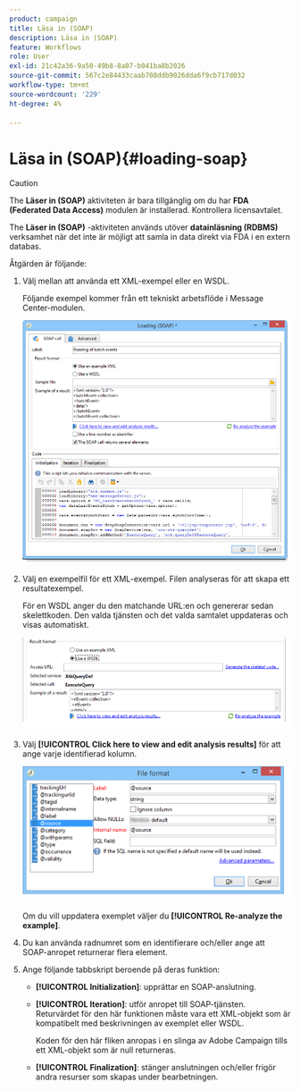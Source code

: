 ```yaml
---
product: campaign
title: Läsa in (SOAP)
description: Läsa in (SOAP)
feature: Workflows
role: User
exl-id: 21c42a36-9a50-49b8-8a07-b041ba8b2026
source-git-commit: 567c2e84433caab708ddb9026dda6f9cb717d032
workflow-type: tm+mt
source-wordcount: '229'
ht-degree: 4%

---
```


# Läsa in (SOAP){#loading-soap}



>[!CAUTION]
>
>The **Läser in (SOAP)** aktiviteten är bara tillgänglig om du har **FDA (Federated Data Access)** modulen är installerad. Kontrollera licensavtalet.

The **Läser in (SOAP)** -aktiviteten används utöver **datainläsning (RDBMS)** verksamhet när det inte är möjligt att samla in data direkt via FDA i en extern databas.

Åtgärden är följande:

1. Välj mellan att använda ett XML-exempel eller en WSDL.

   Följande exempel kommer från ett tekniskt arbetsflöde i Message Center-modulen.

   ![](assets/load_soap_002.png)

1. Välj en exempelfil för ett XML-exempel. Filen analyseras för att skapa ett resultatexempel.

   För en WSDL anger du den matchande URL:en och genererar sedan skelettkoden. Den valda tjänsten och det valda samtalet uppdateras och visas automatiskt.

   ![](assets/soap_load_003.png)

1. Välj **[!UICONTROL Click here to view and edit analysis results]** för att ange varje identifierad kolumn.

   ![](assets/soap_load_001.png)

   Om du vill uppdatera exemplet väljer du **[!UICONTROL Re-analyze the example]**.

1. Du kan använda radnumret som en identifierare och/eller ange att SOAP-anropet returnerar flera element.
1. Ange följande tabbskript beroende på deras funktion:

   * **[!UICONTROL Initialization]**: upprättar en SOAP-anslutning.
   * **[!UICONTROL Iteration]**: utför anropet till SOAP-tjänsten. Returvärdet för den här funktionen måste vara ett XML-objekt som är kompatibelt med beskrivningen av exemplet eller WSDL.

     Koden för den här fliken anropas i en slinga av Adobe Campaign tills ett XML-objekt som är null returneras.

   * **[!UICONTROL Finalization]**: stänger anslutningen och/eller frigör andra resurser som skapas under bearbetningen.
